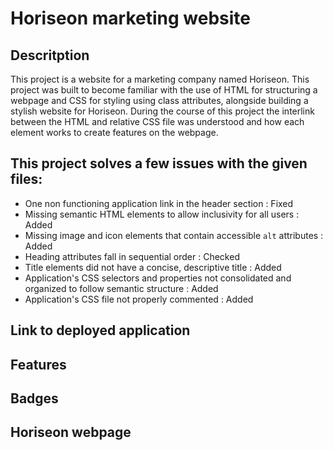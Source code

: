# Horiseon marketing website

## Descritption
This project is a website for a marketing company named Horiseon. This project was built to become familiar with the use of HTML for structuring a webpage and CSS for styling using class attributes, alongside building a stylish website for Horiseon. During the course of this project the interlink between the HTML and relative CSS file was understood and how each element works to create features on the webpage. 

## This project solves a few issues with the given files:  
* One non functioning application link in the header section : Fixed
* Missing semantic HTML elements to allow inclusivity for all users : Added
* Missing image and icon elements that contain accessible `alt` attributes : Added
* Heading attributes fall in sequential order : Checked
* Title elements did not have a concise, descriptive title : Added
* Application's CSS selectors and properties not consolidated and organized to follow semantic structure : Added
* Application's CSS file not properly commented : Added

## Link to deployed application
## Features

## Badges

## Horiseon webpage

